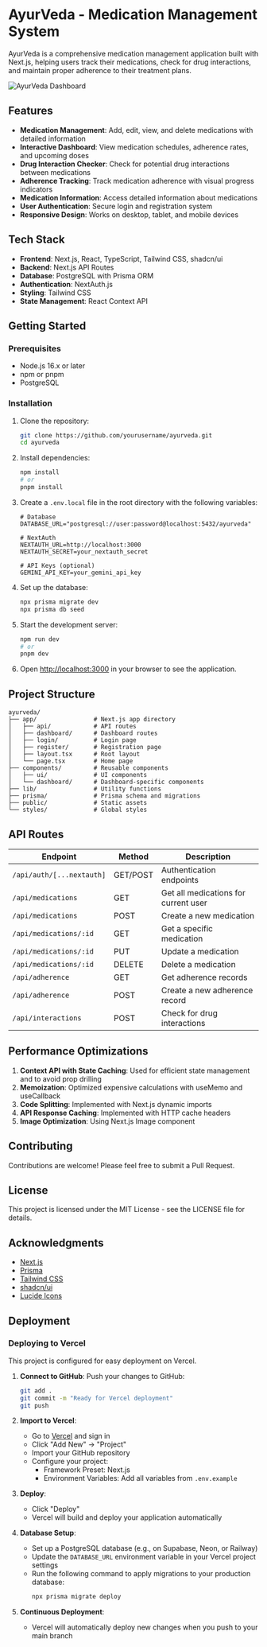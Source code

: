 # AyurVeda - Medication Management System

AyurVeda is a comprehensive medication management application built with Next.js, helping users track their medications, check for drug interactions, and maintain proper adherence to their treatment plans.

![AyurVeda Dashboard](https://via.placeholder.com/800x400?text=AyurVeda+Dashboard)

## Features

- **Medication Management**: Add, edit, view, and delete medications with detailed information
- **Interactive Dashboard**: View medication schedules, adherence rates, and upcoming doses
- **Drug Interaction Checker**: Check for potential drug interactions between medications
- **Adherence Tracking**: Track medication adherence with visual progress indicators
- **Medication Information**: Access detailed information about medications
- **User Authentication**: Secure login and registration system
- **Responsive Design**: Works on desktop, tablet, and mobile devices

## Tech Stack

- **Frontend**: Next.js, React, TypeScript, Tailwind CSS, shadcn/ui
- **Backend**: Next.js API Routes
- **Database**: PostgreSQL with Prisma ORM
- **Authentication**: NextAuth.js
- **Styling**: Tailwind CSS
- **State Management**: React Context API

## Getting Started

### Prerequisites

- Node.js 16.x or later
- npm or pnpm
- PostgreSQL

### Installation

1. Clone the repository:
   ```bash
   git clone https://github.com/yourusername/ayurveda.git
   cd ayurveda
   ```

2. Install dependencies:
   ```bash
   npm install
   # or
   pnpm install
   ```

3. Create a `.env.local` file in the root directory with the following variables:
   ```
   # Database
   DATABASE_URL="postgresql://user:password@localhost:5432/ayurveda"

   # NextAuth
   NEXTAUTH_URL=http://localhost:3000
   NEXTAUTH_SECRET=your_nextauth_secret

   # API Keys (optional)
   GEMINI_API_KEY=your_gemini_api_key
   ```

4. Set up the database:
   ```bash
   npx prisma migrate dev
   npx prisma db seed
   ```

5. Start the development server:
   ```bash
   npm run dev
   # or
   pnpm dev
   ```

6. Open [http://localhost:3000](http://localhost:3000) in your browser to see the application.

## Project Structure

```
ayurveda/
├── app/                # Next.js app directory
│   ├── api/            # API routes
│   ├── dashboard/      # Dashboard routes
│   ├── login/          # Login page
│   ├── register/       # Registration page
│   ├── layout.tsx      # Root layout
│   └── page.tsx        # Home page
├── components/         # Reusable components
│   ├── ui/             # UI components
│   └── dashboard/      # Dashboard-specific components
├── lib/                # Utility functions
├── prisma/             # Prisma schema and migrations
├── public/             # Static assets
└── styles/             # Global styles
```

## API Routes

| Endpoint | Method | Description |
|----------|--------|-------------|
| `/api/auth/[...nextauth]` | GET/POST | Authentication endpoints |
| `/api/medications` | GET | Get all medications for current user |
| `/api/medications` | POST | Create a new medication |
| `/api/medications/:id` | GET | Get a specific medication |
| `/api/medications/:id` | PUT | Update a medication |
| `/api/medications/:id` | DELETE | Delete a medication |
| `/api/adherence` | GET | Get adherence records |
| `/api/adherence` | POST | Create a new adherence record |
| `/api/interactions` | POST | Check for drug interactions |

## Performance Optimizations

1. **Context API with State Caching**: Used for efficient state management and to avoid prop drilling
2. **Memoization**: Optimized expensive calculations with useMemo and useCallback
3. **Code Splitting**: Implemented with Next.js dynamic imports
4. **API Response Caching**: Implemented with HTTP cache headers
5. **Image Optimization**: Using Next.js Image component

## Contributing

Contributions are welcome! Please feel free to submit a Pull Request.

## License

This project is licensed under the MIT License - see the LICENSE file for details.

## Acknowledgments

- [Next.js](https://nextjs.org/)
- [Prisma](https://www.prisma.io/)
- [Tailwind CSS](https://tailwindcss.com/)
- [shadcn/ui](https://ui.shadcn.com/)
- [Lucide Icons](https://lucide.dev/)

## Deployment

### Deploying to Vercel

This project is configured for easy deployment on Vercel.

1. **Connect to GitHub**: Push your changes to GitHub:
   ```bash
   git add .
   git commit -m "Ready for Vercel deployment"
   git push
   ```

2. **Import to Vercel**:
   - Go to [Vercel](https://vercel.com/) and sign in
   - Click "Add New" → "Project"
   - Import your GitHub repository
   - Configure your project:
     - Framework Preset: Next.js
     - Environment Variables: Add all variables from `.env.example`

3. **Deploy**:
   - Click "Deploy"
   - Vercel will build and deploy your application automatically

4. **Database Setup**:
   - Set up a PostgreSQL database (e.g., on Supabase, Neon, or Railway)
   - Update the `DATABASE_URL` environment variable in your Vercel project settings
   - Run the following command to apply migrations to your production database:
     ```bash
     npx prisma migrate deploy
     ```

5. **Continuous Deployment**:
   - Vercel will automatically deploy new changes when you push to your main branch 